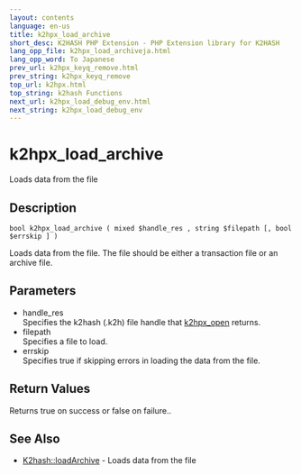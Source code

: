 ```yaml
---
layout: contents
language: en-us
title: k2hpx_load_archive
short_desc: K2HASH PHP Extension - PHP Extension library for K2HASH
lang_opp_file: k2hpx_load_archiveja.html
lang_opp_word: To Japanese
prev_url: k2hpx_keyq_remove.html
prev_string: k2hpx_keyq_remove
top_url: k2hpx.html
top_string: k2hash Functions
next_url: k2hpx_load_debug_env.html
next_string: k2hpx_load_debug_env
---
```


# k2hpx_load_archive
Loads data from the file

## Description

```
bool k2hpx_load_archive ( mixed $handle_res , string $filepath [, bool $errskip ] )
```

Loads data from the file. The file should be either a transaction file or an archive file.

## Parameters
- handle_res  
Specifies the k2hash (.k2h) file handle that [k2hpx_open](k2hpx_open.html) returns.
- filepath  
Specifies a file to load.
- errskip  
Specifies true if skipping errors in loading the data from the file.

## Return Values
Returns true on success or false on failure.. 

## See Also
- [K2hash::loadArchive](k2h_loadarchive.html) - Loads data from the file
